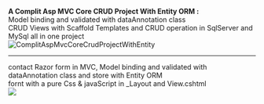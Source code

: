 <b>A Complit Asp MVC Core CRUD Project With Entity ORM :</b>
<br>
Model binding and validated with dataAnnotation class
<br>
CRUD Views with Scaffold Templates and CRUD operation in SqlServer and MySql all in one project
<br>
![ComplitAspMvcCoreCrudProjectWithEntity](https://github.com/user-attachments/assets/494e178e-d61a-4ecb-81df-a054e900d314)
<br><hr>
contact Razor form in MVC, Model binding and validated with dataAnnotation class and store with Entity ORM 
<br>
fornt with a pure Css & javaScript in _Layout and View.cshtml
<br>
<img src="https://github.com/user-attachments/assets/6c8ba8e3-f3d5-4b74-9414-391c3e0fc49d" />
